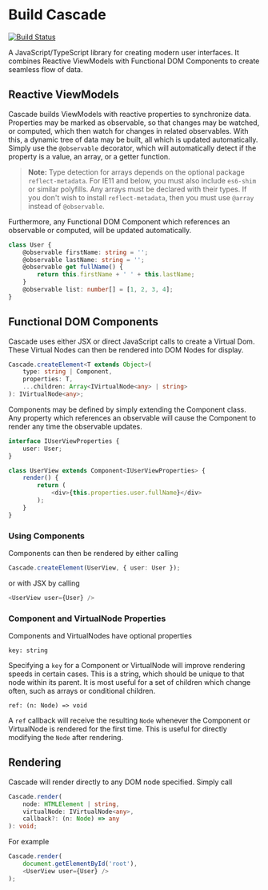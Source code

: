 # Build Cascade

[![Build Status](https://travis-ci.org/sjohnsonaz/build-cascade.svg?branch=master)](https://travis-ci.org/sjohnsonaz/build-cascade)

A JavaScript/TypeScript library for creating modern user interfaces. It combines Reactive ViewModels with Functional DOM Components to create seamless flow of data.

## Reactive ViewModels

Cascade builds ViewModels with reactive properties to synchronize data. Properties may be marked as observable, so that changes may be watched, or computed, which then watch for changes in related observables. With this, a dynamic tree of data may be built, all which is updated automatically. Simply use the `@observable` decorator, which will automatically detect if the property is a value, an array, or a getter function.

> **Note:** Type detection for arrays depends on the optional package `reflect-metadata`. For IE11 and below, you must also include `es6-shim` or similar polyfills. Any arrays must be declared with their types. If you don't wish to install `reflect-metadata`, then you must use `@array` instead of `@observable`.

Furthermore, any Functional DOM Component which references an observable or computed, will be updated automatically.

```typescript
class User {
    @observable firstName: string = '';
    @observable lastName: string = '';
    @observable get fullName() {
        return this.firstName + ' ' + this.lastName;
    }
    @observable list: number[] = [1, 2, 3, 4];
}
```

## Functional DOM Components

Cascade uses either JSX or direct JavaScript calls to create a Virtual Dom. These Virtual Nodes can then be rendered into DOM Nodes for display.

```typescript
Cascade.createElement<T extends Object>(
    type: string | Component,
    properties: T,
    ...children: Array<IVirtualNode<any> | string>
): IVirtualNode<any>;
```

Components may be defined by simply extending the Component class. Any property which references an observable will cause the Component to render any time the observable updates.

```typescript
interface IUserViewProperties {
    user: User;
}

class UserView extends Component<IUserViewProperties> {
    render() {
        return (
            <div>{this.properties.user.fullName}</div>
        );
    }
}
```

### Using Components

Components can then be rendered by either calling

```typescript
Cascade.createElement(UserView, { user: User });
```

or with JSX by calling

```typescript
<UserView user={User} />
```

### Component and VirtualNode Properties

Components and VirtualNodes have optional properties

`key: string`

Specifying a `key` for a Component or VirtualNode will improve rendering speeds in certain cases. This is a string, which should be unique to that node within its parent. It is most useful for a set of children which change often, such as arrays or conditional children.

`ref: (n: Node) => void`

A `ref` callback will receive the resulting `Node` whenever the Component or VirtualNode is rendered for the first time. This is useful for directly modifying the `Node` after rendering.

## Rendering

Cascade will render directly to any DOM node specified. Simply call

```typescript
Cascade.render(
    node: HTMLElement | string,
    virtualNode: IVirtualNode<any>,
    callback?: (n: Node) => any
): void;
```

For example

```typescript
Cascade.render(
    document.getElementById('root'),
    <UserView user={User} />
);
```
